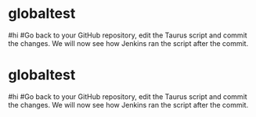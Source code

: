 # globaltest
#hi
#Go back to your GitHub repository, edit the Taurus script and commit the changes. We will now see how Jenkins ran the script after the commit.
#

# globaltest
#hi
#Go back to your GitHub repository, edit the Taurus script and commit the changes. We will now see how Jenkins ran the script after the commit.
#
